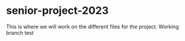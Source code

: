 # senior-project-2023
This is where we will work on the different files for the project.
Working branch
test